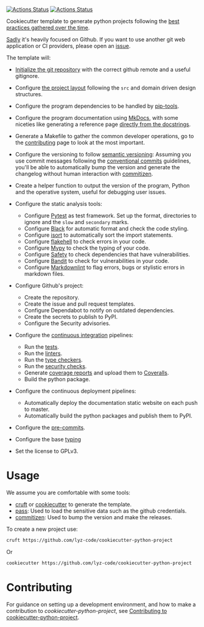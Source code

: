 [![Actions Status](https://github.com/lyz-code/cookiecutter-python-project/workflows/Tests/badge.svg)](https://github.com/lyz-code/cookiecutter-python-project/actions)
[![Actions Status](https://github.com/lyz-code/cookiecutter-python-project/workflows/Build/badge.svg)](https://github.com/lyz-code/cookiecutter-python-project/actions)

Cookiecutter template to generate python projects following the [best practices
gathered over the time](https://lyz-code.github.io/blue-book/coding/python/python_project_template/).

[Sadly](https://sanctum.geek.nz/why-not-github.html) it's heavily focused on
Github. If you want to use another git web application or CI providers, please open an
[issue](https://github.com/lyz-code/cookiecutter-python-project/issues/new).

The template will:

* [Initialize the git
    repository](https://lyz-code.github.io/blue-book/coding/python/python_project_template/#basic-python-project)
    with the correct github remote and a useful gitignore.

* Configure [the project
    layout](https://lyz-code.github.io/blue-book/coding/python/python_project_template/#project-structure)
    following the `src` and domain driven design structures.

* Configure the program dependencies to be handled by
    [pip-tools](https://lyz-code.github.io/blue-book/devops/pip_tools/).

* Configure the program documentation using
    [MkDocs](https://lyz-code.github.io/blue-book/linux/mkdocs), with some
    niceties like generating a reference page [directly from the
    docstrings](https://lyz-code.github.io/blue-book/coding/python/mkdocstrings/).

* Generate a Makefile to gather the common developer operations, go to the
    [contributing](contributing.md#development-facilities) page to look at the
    most important.

* Configure the versioning to follow [semantic versioning](https://semver.org/):
    Assuming you use commit messages following the [conventional
    commits](https://www.conventionalcommits.org) guidelines, you'll be able to
    automatically bump the version and generate the changelog without human
    interaction with [commitizen](https://commitizen-tools.github.io/commitizen/).

* Create a helper function to output the version of the program, Python and the
    operative system, useful for debugging user issues.

* Configure the static analysis tools:
    * Configure [Pytest](https://lyz-code.github.io/blue-book/coding/python/pytest/)
        as test framework. Set up the format, directories to ignore and the
        `slow` and `secondary` marks.
    * Configure [Black](https://lyz-code.github.io/blue-book/devops/black/) for
        automatic format and check the code styling.
    * Configure [isort](https://isort.readthedocs.io/) to automatically sort the
        import statements.
    * Configure
        [flakehell](https://lyz-code.github.io/blue-book/devops/flakehell/) to
        check errors in your code.
    * Configure [Mypy](https://lyz-code.github.io/blue-book/devops/mypy/) to
        check the typing of your code.
    * Configure [Safety](https://lyz-code.github.io/blue-book/devops/safety/) to
        check dependencies that have vulnerabilities.
    * Configure [Bandit](https://lyz-code.github.io/blue-book/devops/bandit/) to
        check for vulnerabilities in your code.
    * Configure
        [Markdownlint](https://lyz-code.github.io/blue-book/devops/markdownlint/) to
        flag errors, bugs or stylistic errors in markdown files.

* Configure Github's project:
    * Create the repository.
    * Create the issue and pull request templates.
    * Configure Dependabot to notify on outdated dependencies.
    * Create the secrets to publish to PyPI.
    * Configure the Security advisories.

* Configure the [continuous
    integration](https://lyz-code.github.io/blue-book/devops/ci) pipelines:
    * Run the [tests](https://lyz-code.github.io/blue-book/coding/python/pytest).
    * Run the [linters](https://lyz-code.github.io/blue-book/devops/ci/#linters).
    * Run the [type checkers](https://lyz-code.github.io/blue-book/devops/ci/#type-checkers).
    * Run the [security checks](https://lyz-code.github.io/blue-book/devops/ci/#security-vulnerability-checkers).
    * Generate [coverage
        reports](https://lyz-code.github.io/blue-book/devops/ci/#coverage-reports)
        and upload them to [Coveralls](https://coveralls.io/).
    * Build the python package.

* Configure the continuous deployment pipelines:
    * Automatically deploy the documentation static website on each push to
        master.
    * Automatically build the python packages and publish them to PyPI.

* Configure the
    [pre-commits](https://lyz-code.github.io/blue-book/devops/ci/#configuring-pre-commit).
* Configure the base [typing](https://lyz-code.github.io/blue-book/coding/python/type_hints)
* Set the license to GPLv3.

# Usage

We assume you are comfortable with some tools:

* [cruft](https://lyz-code.github.io/blue-book/linux/cruft) or
    [cookiecutter](https://lyz-code.github.io/blue-book/linux/cookiecutter/) to generate
    the template.
* [pass](https://www.passwordstore.org/): Used to load the sensitive data such as
    the github credentials.
* [commitizen](https://commitizen-tools.github.io/commitizen/): Used to bump the version
    and make the releases.

To create a new project use:

```bash
cruft https://github.com/lyz-code/cookiecutter-python-project
```

Or

```bash
cookiecutter https://github.com/lyz-code/cookiecutter-python-project
```

# Contributing

For guidance on setting up a development environment, and how to make
a contribution to *cookiecutter-python-project*, see [Contributing to
cookiecutter-python-project](https://lyz-code.github.io/cookiecutter-python-project/contributing).
